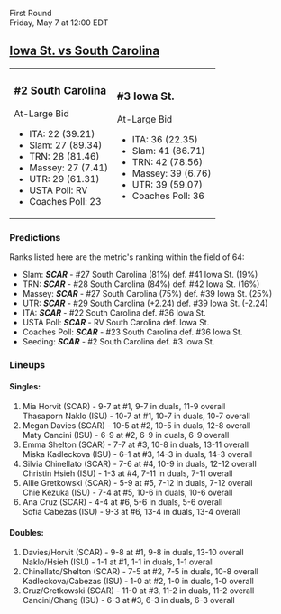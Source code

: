 First Round  
Friday, May 7 at 12:00 EDT
## [Iowa St. vs South Carolina](https://www.ncaa.com/game/5833669) 

<table><tr><td>  

### #2 South Carolina  

At-Large Bid  
- ITA: 22 (39.21)  
- Slam: 27 (89.34)  
- TRN: 28 (81.46)  
- Massey: 27 (7.41)  
- UTR: 29 (61.31)  
- USTA Poll: RV  
- Coaches Poll: 23  

</td><td>  

### #3 Iowa St.  

At-Large Bid  
- ITA: 36 (22.35)  
- Slam: 41 (86.71)  
- TRN: 42 (78.56)  
- Massey: 39 (6.76)  
- UTR: 39 (59.07)  
- Coaches Poll: 36  

</td></tr></table>  

 ### Predictions  

Ranks listed here are the metric's ranking within the field of 64:  
- Slam: ***SCAR*** - #27 South Carolina (81%) def. #41 Iowa St. (19%)  
- TRN: ***SCAR*** - #28 South Carolina (84%) def. #42 Iowa St. (16%)  
- Massey: ***SCAR*** - #27 South Carolina (75%) def. #39 Iowa St. (25%)  
- UTR: ***SCAR*** - #29 South Carolina (+2.24) def. #39 Iowa St. (-2.24)  
- ITA: ***SCAR*** - #22 South Carolina def. #36 Iowa St.  
- USTA Poll: ***SCAR*** - RV South Carolina def. Iowa St.  
- Coaches Poll: ***SCAR*** - #23 South Carolina def. #36 Iowa St.  
- Seeding: ***SCAR*** - #2 South Carolina def. #3 Iowa St.  

 ### Lineups  

 #### Singles:  
1. Mia Horvit (SCAR) - 9-7 at #1, 9-7 in duals, 11-9 overall  
  Thasaporn Naklo (ISU) - 10-7 at #1, 10-7 in duals, 10-7 overall
2. Megan Davies (SCAR) - 10-5 at #2, 10-5 in duals, 12-8 overall  
  Maty Cancini (ISU) - 6-9 at #2, 6-9 in duals, 6-9 overall
3. Emma Shelton (SCAR) - 7-7 at #3, 10-8 in duals, 13-11 overall  
  Miska Kadleckova (ISU) - 6-1 at #3, 14-3 in duals, 14-3 overall
4. Silvia Chinellato (SCAR) - 7-6 at #4, 10-9 in duals, 12-12 overall  
  Christin Hsieh (ISU) - 1-3 at #4, 7-11 in duals, 7-11 overall
5. Allie Gretkowski (SCAR) - 5-9 at #5, 7-12 in duals, 7-12 overall  
  Chie Kezuka (ISU) - 7-4 at #5, 10-6 in duals, 10-6 overall
6. Ana Cruz (SCAR) - 4-4 at #6, 5-6 in duals, 5-6 overall  
  Sofia Cabezas (ISU) - 9-3 at #6, 13-4 in duals, 13-4 overall

 #### Doubles:  
1. Davies/Horvit (SCAR) - 9-8 at #1, 9-8 in duals, 13-10 overall  
  Naklo/Hsieh (ISU) - 1-1 at #1, 1-1 in duals, 1-1 overall
2. Chinellato/Shelton (SCAR) - 7-5 at #2, 7-5 in duals, 10-8 overall  
  Kadleckova/Cabezas (ISU) - 1-0 at #2, 1-0 in duals, 1-0 overall
3. Cruz/Gretkowski (SCAR) - 11-0 at #3, 11-2 in duals, 11-2 overall  
  Cancini/Chang (ISU) - 6-3 at #3, 6-3 in duals, 6-3 overall
